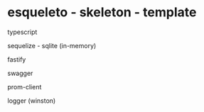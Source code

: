 # esqueleto - skeleton - template

typescript

sequelize - sqlite (in-memory)

fastify

swagger

prom-client

logger (winston)
